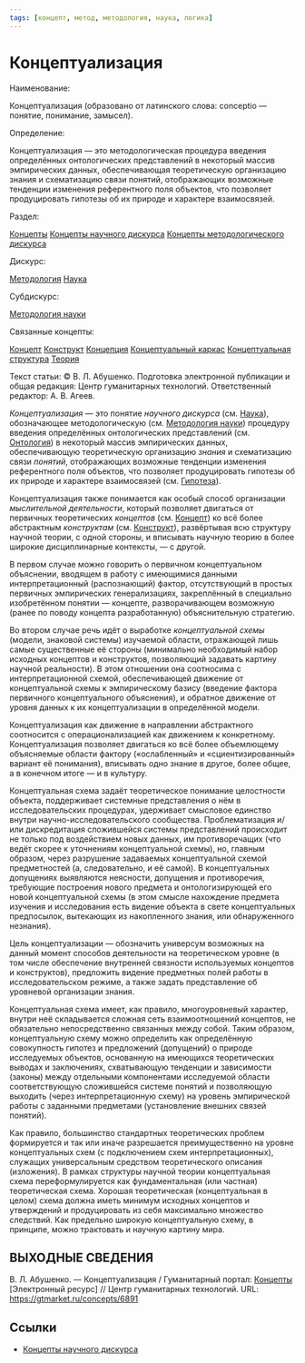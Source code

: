 ```yaml
---
tags: [концепт, метод, методология, наука, логика]
---
```

# Концептуализация

Наименование:

Концептуализация (образовано от латинского слова: conceptio — понятие, понимание, замысел).

Определение:

Концептуализация — это методологическая процедура введения определённых онтологических представлений в некоторый массив эмпирических данных, обеспечивающая теоретическую организацию знания и схематизацию связи понятий, отображающих возможные тенденции изменения референтного поля объектов, что позволяет продуцировать гипотезы об их природе и характере взаимосвязей.

Раздел:

[Концепты](https://gtmarket.ru/concepts/)  [Концепты научного дискурса](https://gtmarket.ru/concepts/scientific-concepts) [Концепты методологического дискурса](https://gtmarket.ru/concepts/methodological-concepts)

Дискурс:

[Методология](https://gtmarket.ru/concepts/6870) [Наука](https://gtmarket.ru/concepts/6860)

Субдискурс:

[Методология науки](https://gtmarket.ru/concepts/6872)

Связанные концепты:

[Концепт](https://gtmarket.ru/concepts/6888) [Конструкт](https://gtmarket.ru/concepts/6889) [Концепция](https://gtmarket.ru/concepts/6890) [Концептуальный каркас](https://gtmarket.ru/concepts/7133) [Концептуальная структура](https://gtmarket.ru/concepts/7134) [Теория](https://gtmarket.ru/concepts/6945)

Текст статьи: © В. Л. Абушенко. Подготовка электронной публикации и общая редакция: Центр гуманитарных технологий. Ответственный редактор: А. В. Агеев.

_Концептуализация_ — это понятие _научного дискурса_ (см. [Наука](https://gtmarket.ru/concepts/6860)), обозначающее методологическую (см. [Методология науки](https://gtmarket.ru/concepts/6872)) процедуру введения определённых онтологических представлений (см. [Онтология](https://gtmarket.ru/concepts/6847)) в некоторый массив эмпирических данных, обеспечивающую теоретическую организацию _знания_ и схематизацию связи _понятий_, отображающих возможные тенденции изменения референтного поля объектов, что позволяет продуцировать гипотезы об их природе и характере взаимосвязей (см. [Гипотеза](https://gtmarket.ru/concepts/6990)).

Концептуализация также понимается как особый способ организации _мыслительной деятельности_, который позволяет двигаться от первичных теоретических _концептов_ (см. [Концепт](https://gtmarket.ru/concepts/6888)) ко всё более абстрактным _конструктам_ (см. [Конструкт](https://gtmarket.ru/concepts/6889)), развёртывая всю структуру научной теории, с одной стороны, и вписывать научную теорию в более широкие дисциплинарные контексты, — с другой.

В первом случае можно говорить о первичном концептуальном объяснении, вводящем в работу с имеющимися данными интерпретационный (распознающий) фактор, отсутствующий в простых первичных эмпирических генерализациях, закреплённый в специально изобретённом понятии — концепте, разворачивающем возможную (ранее по поводу концепта разработанную) объяснительную стратегию.

Во втором случае речь идёт о выработке _концептуальной схемы_ (модели, знаковой системы) изучаемой области, отражающей лишь самые существенные её стороны (минимально необходимый набор исходных концептов и конструктов, позволяющий задавать картину научной реальности). В этом отношении она соотносима с интерпретационной схемой, обеспечивающей движение от концептуальной схемы к эмпирическому базису (введение фактора первичного концептуального объяснения), и обратное движение от уровня данных к их концептуализации в определённой модели.

Концептуализация как движение в направлении абстрактного соотносится с операционализацией как движением к конкретному. Концептуализация позволяет двигаться ко всё более объемлющему объясняемые области фактору («ослабленный» и «сциентизированный» вариант её понимания), вписывать одно знание в другое, более общее, а в конечном итоге — и в культуру.

Концептуальная схема задаёт теоретическое понимание целостности объекта, поддерживает системные представления о нём в исследовательских процедурах, удерживает смысловое единство внутри научно-исследовательского сообщества. Проблематизация и/или дискредитация сложившейся системы представлений происходит не только под воздействием новых данных, им противоречащих (что ведёт скорее к уточнениям концептуальной схемы), но, главным образом, через разрушение задаваемых концептуальной схемой предметностей (а, следовательно, и её самой). В концептуальных допущениях выявляются неясности, допущения и противоречия, требующие построения нового предмета и онтологизирующей его новой концептуальной схемы (в этом смысле нахождение предмета изучения и исследования есть видение объекта в свете концептуальных предпосылок, вытекающих из накопленного знания, или обнаруженного незнания).

Цель концептуализации — обозначить универсум возможных на данный момент способов деятельности на теоретическом уровне (в том числе обеспечение внутренней связности используемых концептов и конструктов), предложить видение предметных полей работы в исследовательском режиме, а также задать представление об уровневой организации знания.

Концептуальная схема имеет, как правило, многоуровневый характер, внутри неё складывается сложная сеть взаимоотношений концептов, не обязательно непосредственно связанных между собой. Таким образом, концептуальную схему можно определить как определённую совокупность гипотез и предложений (допущений) о природе исследуемых объектов, основанную на имеющихся теоретических выводах и заключениях, схватывающую тенденции и зависимости (законы) между отдельными компонентами исследуемой области соответствующую сложившейся системе понятий и позволяющую выходить (через интерпретационную схему) на уровень эмпирической работы с заданными предметами (установление внешних связей понятий).

Как правило, большинство стандартных теоретических проблем формируется и так или иначе разрешается преимущественно на уровне концептуальных схем (с подключением схем интерпретационных), служащих универсальным средством теоретического описания (изложения). В рамках структуры научной теории концептуальная схема переформулируется как фундаментальная (или частная) теоретическая схема. Хорошая теоретическая (концептуальная в целом) схема должна иметь минимум исходных концептов и утверждений и продуцировать из себя максимально множество следствий. Как предельно широкую концептуальную схему, в принципе, можно трактовать и научную картину мира.

## ВЫХОДНЫЕ СВЕДЕНИЯ

В. Л. Абушенко. — Концептуализация / Гуманитарный портал: [Концепты](https://gtmarket.ru/concepts/) [Электронный ресурс] // Центр гуманитарных технологий. URL: <https://gtmarket.ru/concepts/6891>

## Ссылки

* [Концепты научного дискурса](Концепты%20научного%20дискурса.md)

